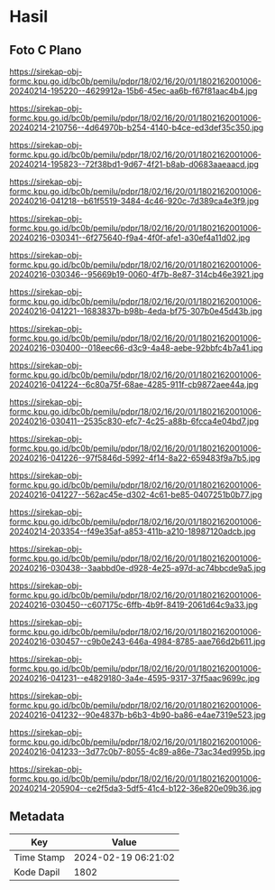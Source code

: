 # Hasil

## Foto C Plano

https://sirekap-obj-formc.kpu.go.id/bc0b/pemilu/pdpr/18/02/16/20/01/1802162001006-20240214-195220--4629912a-15b6-45ec-aa6b-f67f81aac4b4.jpg

https://sirekap-obj-formc.kpu.go.id/bc0b/pemilu/pdpr/18/02/16/20/01/1802162001006-20240214-210756--4d64970b-b254-4140-b4ce-ed3def35c350.jpg

https://sirekap-obj-formc.kpu.go.id/bc0b/pemilu/pdpr/18/02/16/20/01/1802162001006-20240214-195823--72f38bd1-9d67-4f21-b8ab-d0683aaeaacd.jpg

https://sirekap-obj-formc.kpu.go.id/bc0b/pemilu/pdpr/18/02/16/20/01/1802162001006-20240216-041218--b61f5519-3484-4c46-920c-7d389ca4e3f9.jpg

https://sirekap-obj-formc.kpu.go.id/bc0b/pemilu/pdpr/18/02/16/20/01/1802162001006-20240216-030341--6f275640-f9a4-4f0f-afe1-a30ef4a11d02.jpg

https://sirekap-obj-formc.kpu.go.id/bc0b/pemilu/pdpr/18/02/16/20/01/1802162001006-20240216-030346--95669b19-0060-4f7b-8e87-314cb46e3921.jpg

https://sirekap-obj-formc.kpu.go.id/bc0b/pemilu/pdpr/18/02/16/20/01/1802162001006-20240216-041221--1683837b-b98b-4eda-bf75-307b0e45d43b.jpg

https://sirekap-obj-formc.kpu.go.id/bc0b/pemilu/pdpr/18/02/16/20/01/1802162001006-20240216-030400--018eec66-d3c9-4a48-aebe-92bbfc4b7a41.jpg

https://sirekap-obj-formc.kpu.go.id/bc0b/pemilu/pdpr/18/02/16/20/01/1802162001006-20240216-041224--6c80a75f-68ae-4285-911f-cb9872aee44a.jpg

https://sirekap-obj-formc.kpu.go.id/bc0b/pemilu/pdpr/18/02/16/20/01/1802162001006-20240216-030411--2535c830-efc7-4c25-a88b-6fcca4e04bd7.jpg

https://sirekap-obj-formc.kpu.go.id/bc0b/pemilu/pdpr/18/02/16/20/01/1802162001006-20240216-041226--97f5846d-5992-4f14-8a22-659483f9a7b5.jpg

https://sirekap-obj-formc.kpu.go.id/bc0b/pemilu/pdpr/18/02/16/20/01/1802162001006-20240216-041227--562ac45e-d302-4c61-be85-0407251b0b77.jpg

https://sirekap-obj-formc.kpu.go.id/bc0b/pemilu/pdpr/18/02/16/20/01/1802162001006-20240214-203354--f49e35af-a853-411b-a210-18987120adcb.jpg

https://sirekap-obj-formc.kpu.go.id/bc0b/pemilu/pdpr/18/02/16/20/01/1802162001006-20240216-030438--3aabbd0e-d928-4e25-a97d-ac74bbcde9a5.jpg

https://sirekap-obj-formc.kpu.go.id/bc0b/pemilu/pdpr/18/02/16/20/01/1802162001006-20240216-030450--c607175c-6ffb-4b9f-8419-2061d64c9a33.jpg

https://sirekap-obj-formc.kpu.go.id/bc0b/pemilu/pdpr/18/02/16/20/01/1802162001006-20240216-030457--c9b0e243-646a-4984-8785-aae766d2b611.jpg

https://sirekap-obj-formc.kpu.go.id/bc0b/pemilu/pdpr/18/02/16/20/01/1802162001006-20240216-041231--e4829180-3a4e-4595-9317-37f5aac9699c.jpg

https://sirekap-obj-formc.kpu.go.id/bc0b/pemilu/pdpr/18/02/16/20/01/1802162001006-20240216-041232--90e4837b-b6b3-4b90-ba86-e4ae7319e523.jpg

https://sirekap-obj-formc.kpu.go.id/bc0b/pemilu/pdpr/18/02/16/20/01/1802162001006-20240216-041233--3d77c0b7-8055-4c89-a86e-73ac34ed995b.jpg

https://sirekap-obj-formc.kpu.go.id/bc0b/pemilu/pdpr/18/02/16/20/01/1802162001006-20240214-205904--ce2f5da3-5df5-41c4-b122-36e820e09b36.jpg


## Metadata

| Key        | Value               |
| ---------- | ------------------- |
| Time Stamp | 2024-02-19 06:21:02 |
| Kode Dapil | 1802                |



